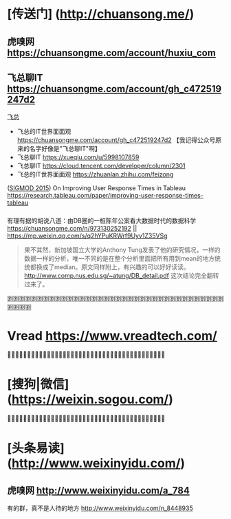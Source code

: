 
# [传送门] (http://chuansong.me/)

## 虎嗅网 https://chuansongme.com/account/huxiu_com

## 飞总聊IT https://chuansongme.com/account/gh_c472519247d2

[飞总](https://research.tableau.com/user/fei-xu)
- 飞总的IT世界面面观 https://chuansongme.com/account/gh_c472519247d2 【我记得公众号原来的名字好像是"飞总聊IT"啊】
- 飞总聊IT https://xueqiu.com/u/5998107859
- 飞总聊IT https://cloud.tencent.com/developer/column/2301
- 飞总的IT世界面面观 https://zhuanlan.zhihu.com/feizong

([SIGMOD 2015](https://dblp.org/db/conf/sigmod/sigmod2015)) On Improving User Response Times in Tableau https://research.tableau.com/paper/improving-user-response-times-tableau

### 

有理有据的胡说八道：由DB圈的一桩陈年公案看大数据时代的数据科学 https://chuansongme.com/n/973130252192 || https://mp.weixin.qq.com/s/q2hYPuKRWrf9Uyv1Z35VSg
> 果不其然，新加坡国立大学的Anthony Tung发表了他的研究情况，一样的数据一样的分析，唯一不同的是在整个分析里面把所有用到mean的地方统统都换成了median。原文同样附上，有兴趣的可以好好读读。 http://www.comp.nus.edu.sg/~atung/DB_detail.pdf 这次结论完全翻转过来了。

:u5272::u5272::u5272::u5272::u5272::u5272::u5272::u5272::u5272::u5272::u5272::u5272::u5272::u5272::u5272::u5272::u5272::u5272::u5272::u5272::u5272::u5272::u5272::u5272::u5272::u5272::u5272::u5272::u5272::u5272::u5272::u5272::u5272::u5272::u5272::u5272::u5272::u5272::u5272::u5272:

# Vread https://www.vreadtech.com/

:couple::couple::couple::couple::couple::couple::couple::couple::couple::couple::couple::couple::couple::couple::couple::couple::couple::couple::couple::couple::couple::couple::couple::couple::couple::couple::couple::couple::couple::couple::couple::couple::couple::couple::couple::couple::couple::couple::couple::couple:

# [搜狗|微信] (https://weixin.sogou.com/)


:couple::couple::couple::couple::couple::couple::couple::couple::couple::couple::couple::couple::couple::couple::couple::couple::couple::couple::couple::couple::couple::couple::couple::couple::couple::couple::couple::couple::couple::couple::couple::couple::couple::couple::couple::couple::couple::couple::couple::couple:

# [头条易读] (http://www.weixinyidu.com/)

## 虎嗅网 http://www.weixinyidu.com/a_784

有的群，真不是人待的地方 http://www.weixinyidu.com/n_8448935

